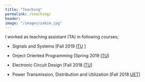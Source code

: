 ```yaml
---
title: "Teaching"
permalink: /teaching/
header:
image: "/images/zakim.jpg"
---
```




I worked as teaching assistant (TA) in following courses;


* Signals and Systems [Fall 2019 [ITU](https://itu.edu.pk) ]
  
* Onject Oriented Programming [Spring 2019 [ITU](https://itu.edu.pk)]

* Electronic Circuit Design [Fall 2018 [ITU](https://itu.edu.pk)]

* Power Transmission, Distribution and Utilization [Fall 2018 [UET](https://www.uet.edu.pk/)]
